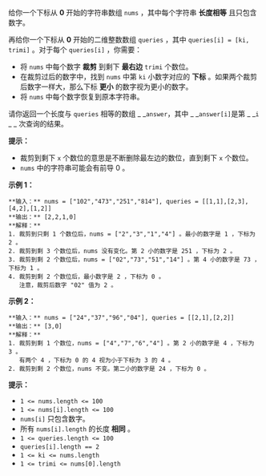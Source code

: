 给你一个下标从 **0**  开始的字符串数组 `nums` ，其中每个字符串 **长度相等**  且只包含数字。

再给你一个下标从 **0**  开始的二维整数数组 `queries` ，其中 `queries[i] = [ki, trimi]` 。对于每个
`queries[i]` ，你需要：

  * 将 `nums` 中每个数字 **裁剪**  到剩下 **最右边**  `trimi` 个数位。
  * 在裁剪过后的数字中，找到 `nums` 中第 `ki` 小数字对应的 **下标**  。如果两个裁剪后数字一样大，那么下标 **更小**  的数字视为更小的数字。
  * 将 `nums` 中每个数字恢复到原本字符串。

请你返回一个长度与 `queries` 相等的数组 _ _`answer`，其中 _ _`answer[i]`是第 _ _`i` _ _ 次查询的结果。

**提示：**

  * 裁剪到剩下 `x` 个数位的意思是不断删除最左边的数位，直到剩下 `x` 个数位。
  * `nums` 中的字符串可能会有前导 0 。



**示例 1：**

    
    
    **输入：** nums = ["102","473","251","814"], queries = [[1,1],[2,3],[4,2],[1,2]]
    **输出：** [2,2,1,0]
    **解释：**
    1. 裁剪到只剩 1 个数位后，nums = ["2","3","1","4"] 。最小的数字是 1 ，下标为 2 。
    2. 裁剪到剩 3 个数位后，nums 没有变化。第 2 小的数字是 251 ，下标为 2 。
    3. 裁剪到剩 2 个数位后，nums = ["02","73","51","14"] 。第 4 小的数字是 73 ，下标为 1 。
    4. 裁剪到剩 2 个数位后，最小数字是 2 ，下标为 0 。
       注意，裁剪后数字 "02" 值为 2 。
    

**示例 2：**

    
    
    **输入：** nums = ["24","37","96","04"], queries = [[2,1],[2,2]]
    **输出：** [3,0]
    **解释：**
    1. 裁剪到剩 1 个数位，nums = ["4","7","6","4"] 。第 2 小的数字是 4 ，下标为 3 。
       有两个 4 ，下标为 0 的 4 视为小于下标为 3 的 4 。
    2. 裁剪到剩 2 个数位，nums 不变。第二小的数字是 24 ，下标为 0 。
    



**提示：**

  * `1 <= nums.length <= 100`
  * `1 <= nums[i].length <= 100`
  * `nums[i]` 只包含数字。
  * 所有 `nums[i].length` 的长度 **相同**  。
  * `1 <= queries.length <= 100`
  * `queries[i].length == 2`
  * `1 <= ki <= nums.length`
  * `1 <= trimi <= nums[0].length`

